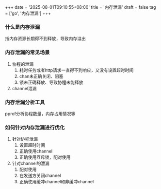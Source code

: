 +++
date = '2025-08-01T09:10:55+08:00'
title = '内存泄漏'
draft = false
tag = ['go', '内存泄漏']
+++
### 什么是内存泄漏
指内存资源长期得不到释放，导致内存溢出
### 内存泄漏的常见场景
1. 协程的泄漏
   1. 耗时任务或者http请求一直得不到响应，又没有设置超时时间
   2. chan未正确关闭、阻塞
   3. 锁未正确释放、导致协程未能释放
2. channel泄漏
### 内存泄漏分析工具
pprof分析协程数量，内存占用情况等
### 如何针对内存泄漏进行优化
1. 针对协程泄漏
   1. 设置超时时间
   2. 正确使用channel
   3. 正确使用互斥锁，配对使用
2. 针对channel的泄漏
   1. 配对使用
   2. 在发送方关闭channel
   3. 正确使用缓冲channel和非缓冲channel